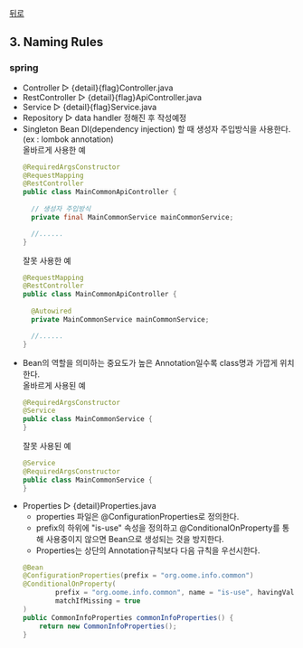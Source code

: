 [뒤로](../README.md)
## 3. Naming Rules

### spring
- Controller ▷ {detail}{flag}Controller.java
- RestController ▷ {detail}{flag}ApiController.java
- Service ▷ {detail}{flag}Service.java
- Repository ▷ data  handler 정해진 후 작성예정
- Singleton Bean DI(dependency injection) 할 때 생성자 주입방식을 사용한다. (ex : lombok annotation)\
  올바르게 사용한 예
  ```java
  @RequiredArgsConstructor
  @RequestMapping
  @RestController
  public class MainCommonApiController {
    
    // 생성자 주입방식
    private final MainCommonService mainCommonService;
  
    //......
  }
  ```
  잘못 사용한 예
  ```java
  @RequestMapping
  @RestController
  public class MainCommonApiController {
    
    @Autowired
    private MainCommonService mainCommonService;
  
    //......
  }
  ```
- Bean의 역할을 의미하는 중요도가 높은 Annotation일수록 class명과 가깝게 위치한다.\
올바르게 사용된 예
  ```java
  @RequiredArgsConstructor
  @Service
  public class MainCommonService {
  }
  ```
  잘못 사용된 예
  ```java
  @Service
  @RequiredArgsConstructor
  public class MainCommonService {
  }
  ```
- Properties ▷ {detail}Properties.java
  - properties 파일은 @ConfigurationProperties로 정의한다.
  - prefix의 하위에 "is-use" 속성을 정의하고 @ConditionalOnProperty를 통해 사용중이지 않으면 Bean으로 생성되는 것을 방지한다.
  - Properties는 상단의 Annotation규칙보다 다음 규칙을 우선시한다.
  ```java
  @Bean
  @ConfigurationProperties(prefix = "org.oome.info.common")
  @ConditionalOnProperty(
          prefix = "org.oome.info.common", name = "is-use", havingValue = "true",
          matchIfMissing = true
  )
  public CommonInfoProperties commonInfoProperties() {
      return new CommonInfoProperties();    
  }
  ```